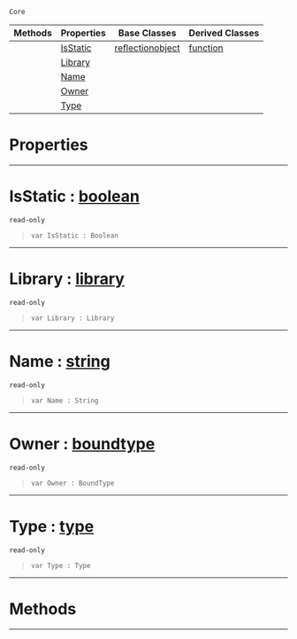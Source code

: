  `Core`

|Methods|Properties|Base Classes|Derived Classes|
|---|---|---|---|
| |[IsStatic](member.md#isstatic-zilch-engine-doc)|[reflectionobject](reflectionobject.md)|[function](function.md)|
| |[Library](member.md#library-zilch-engine-docu)| | |
| |[Name](member.md#name-zilch-engine-documen)| | |
| |[Owner](member.md#owner-zilch-engine-docume)| | |
| |[Type](member.md#type-zilch-engine-documen)| | |


 #  Properties


---  
 #  IsStatic : [boolean](boolean.md)

 `read-only`

> 
> ```TS:Nada
> var IsStatic : Boolean


---  
 #  Library : [library](library.md)

 `read-only`

> 
> ```TS:Nada
> var Library : Library


---  
 #  Name : [string](string.md)

 `read-only`

> 
> ```TS:Nada
> var Name : String


---  
 #  Owner : [boundtype](boundtype.md)

 `read-only`

> 
> ```TS:Nada
> var Owner : BoundType


---  
 #  Type : [type](type.md)

 `read-only`

> 
> ```TS:Nada
> var Type : Type


---  
 #  Methods


---  
 

 